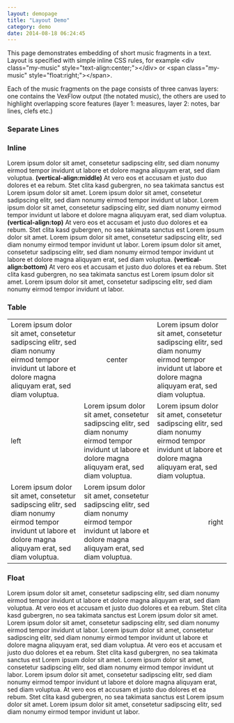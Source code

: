 ```yaml
---
layout: demopage
title: "Layout Demo"
category: demo
date: 2014-08-18 06:24:45
---
```


<div class="well">
<p>This page demonstrates embedding of short music fragments in a text. Layout is specified with simple inline CSS rules, 
for example &lt;div class="my-music" style="text-align:center;"&gt;&lt;/div&gt; or &lt;span class="my-music" style="float:right;"&gt;&lt;/span&gt;.
</p>
<p>
Each of the music fragments on the page consists of three canvas layers: one contains the VexFlow output (the notated music), the others 
are used to highlight overlapping score features (layer 1: measures, layer 2: notes, bar lines, clefs etc.) 
</p>
</div>

<h3>Separate Lines</h3>

<div>
    <p class="lorem"></p>
</div>
<div class="music" style="text-align:center;"></div>
<div>
    <p class="lorem"></p>
</div>
<div class="music" style="text-align:left;"></div>
<div>
    <p class="lorem"></p>
</div>
<div class="music" style="text-align:right;"></div>
<h3>Inline</h3>

<div>
    <p>
        Lorem ipsum dolor sit amet, consetetur sadipscing elitr, sed diam nonumy eirmod tempor invidunt ut labore et
        dolore magna aliquyam erat, sed diam voluptua.
        <span class="music" style="display:inline-table;vertical-align:middle"></span><b>(vertical-align:middle)</b> At
        vero eos et accusam et justo duo dolores et ea rebum. Stet clita kasd gubergren, no sea takimata sanctus est
        Lorem ipsum dolor sit amet. Lorem ipsum dolor sit amet, consetetur sadipscing elitr, sed diam nonumy eirmod
        tempor invidunt ut labor.
        Lorem ipsum dolor sit amet, consetetur sadipscing elitr, sed diam nonumy eirmod tempor invidunt ut labore et
        dolore magna aliquyam erat, sed diam voluptua.
        <span class="music" style="display:inline-table;vertical-align:top"></span><b>(vertical-align:top)</b> At vero
        eos et accusam et justo duo dolores et ea rebum. Stet clita kasd gubergren, no sea takimata sanctus est Lorem
        ipsum dolor sit amet. Lorem ipsum dolor sit amet, consetetur sadipscing elitr, sed diam nonumy eirmod tempor
        invidunt ut labor.
        Lorem ipsum dolor sit amet, consetetur sadipscing elitr, sed diam nonumy eirmod tempor invidunt ut labore et
        dolore magna aliquyam erat, sed diam voluptua.
        <span class="music" style="display:inline-table;vertical-align:bottom"></span><b>(vertical-align:bottom)</b> At
        vero eos et accusam et justo duo dolores et ea rebum. Stet clita kasd gubergren, no sea takimata sanctus est
        Lorem ipsum dolor sit amet. Lorem ipsum dolor sit amet, consetetur sadipscing elitr, sed diam nonumy eirmod
        tempor invidunt ut labor.
    </p>
</div>
<h3>Table</h3>
<table>
    <tbody>
    <tr>
        <td>Lorem ipsum dolor sit amet, consetetur sadipscing elitr, sed diam nonumy eirmod tempor invidunt ut labore et
            dolore magna aliquyam erat, sed diam voluptua.
        </td>
        <td style="text-align:center;">
            <div class="music"></div>
            center
        </td>
        <td>Lorem ipsum dolor sit amet, consetetur sadipscing elitr, sed diam nonumy eirmod tempor invidunt ut labore et
            dolore magna aliquyam erat, sed diam voluptua.
        </td>
    </tr>
    <tr>
        <td style="text-align:left;">left
            <div class="music"></div>
        </td>
        <td>Lorem ipsum dolor sit amet, consetetur sadipscing elitr, sed diam nonumy eirmod tempor invidunt ut labore et
            dolore magna aliquyam erat, sed diam voluptua.
        </td>
        <td>Lorem ipsum dolor sit amet, consetetur sadipscing elitr, sed diam nonumy eirmod tempor invidunt ut labore et
            dolore magna aliquyam erat, sed diam voluptua.
        </td>
    </tr>
    <tr>
        <td>Lorem ipsum dolor sit amet, consetetur sadipscing elitr, sed diam nonumy eirmod tempor invidunt ut labore et
            dolore magna aliquyam erat, sed diam voluptua.
        </td>
        <td>Lorem ipsum dolor sit amet, consetetur sadipscing elitr, sed diam nonumy eirmod tempor invidunt ut labore et
            dolore magna aliquyam erat, sed diam voluptua.
        </td>
        <td style="text-align:right;">
            <div class="music"></div>
            right
        </td>
    </tr>
    </tbody>
</table>
<h3>Float</h3>

<div>
    <p>
        Lorem ipsum dolor sit amet, consetetur sadipscing elitr, sed diam nonumy eirmod tempor invidunt ut labore et
        dolore magna aliquyam erat, sed diam voluptua.
        <span class="music" style="float:right;"></span>At vero eos et accusam et justo duo dolores et ea rebum. Stet
        clita kasd gubergren, no sea takimata sanctus est Lorem ipsum dolor sit amet. Lorem ipsum dolor sit amet,
        consetetur sadipscing elitr, sed diam nonumy eirmod tempor invidunt ut labor.
        Lorem ipsum dolor sit amet, consetetur sadipscing elitr, sed diam nonumy eirmod tempor invidunt ut labore et
        dolore magna aliquyam erat, sed diam voluptua.
        At vero eos et accusam et justo duo dolores et ea rebum. Stet clita kasd gubergren, no sea takimata sanctus est
        Lorem ipsum dolor sit amet. Lorem ipsum dolor sit amet, consetetur sadipscing elitr, sed diam nonumy eirmod
        tempor invidunt ut labor.
        <span class="music" style="float:left;"></span>Lorem ipsum dolor sit amet, consetetur sadipscing elitr, sed diam
        nonumy eirmod tempor invidunt ut labore et dolore magna aliquyam erat, sed diam voluptua.
        At vero eos et accusam et justo duo dolores et ea rebum. Stet clita kasd gubergren, no sea takimata sanctus est
        Lorem ipsum dolor sit amet. Lorem ipsum dolor sit amet, consetetur sadipscing elitr, sed diam nonumy eirmod
        tempor invidunt ut labor.
    </p>
</div>

<script type="text/JavaScript" src="{{ site.baseurl }}/js/layout-demo.js"></script>
